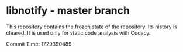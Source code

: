 # libnotify - master branch

This repository contains the frozen state of the repository.
Its history is cleared. It is used only for static code
analysis with Codacy.

Commit Time: 1729390489